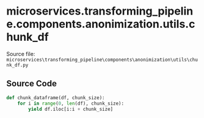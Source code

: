# microservices.transforming_pipeline.components.anonimization.utils.chunk_df

Source file: `microservices\transforming_pipeline\components\anonimization\utils\chunk_df.py`

## Source Code

```python
def chunk_dataframe(df, chunk_size):
    for i in range(0, len(df), chunk_size):
        yield df.iloc[i:i + chunk_size]
```
